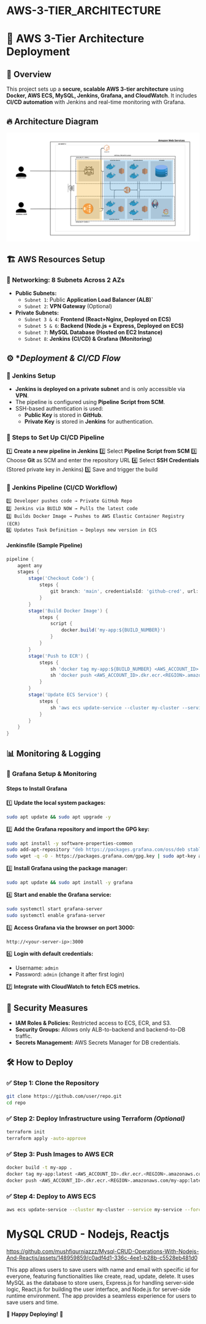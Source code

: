 # AWS-3-TIER_ARCHITECTURE

# 🚀 AWS 3-Tier Architecture Deployment

## 📌 Overview
This project sets up a **secure, scalable AWS 3-tier architecture** using **Docker, AWS ECS, MySQL, Jenkins, Grafana, and CloudWatch**. It includes **CI/CD automation** with Jenkins and real-time monitoring with Grafana.

## 🔥 Architecture Diagram

![AWS 3-Tier Architecture](./architecture.png)

## 🏗️ AWS Resources Setup

### 🔹 **Networking: 8 Subnets Across 2 AZs**
- **Public Subnets:**
  - `Subnet 1`: Public **Application Load Balancer (ALB)`**
  - `Subnet 2`: **VPN Gateway** (Optional)
- **Private Subnets:**
  - `Subnet 3 & 4`: **Frontend (React+Nginx, Deployed on ECS)**
  - `Subnet 5 & 6`: **Backend (Node.js + Express, Deployed on ECS)**
  - `Subnet 7`: **MySQL Database (Hosted on EC2 Instance)**
  - `Subnet 8`: **Jenkins (CI/CD) & Grafana (Monitoring)**

## ⚙️ **Deployment & CI/CD Flow*

### 🔹 **Jenkins Setup**
- **Jenkins is deployed on a private subnet** and is only accessible via **VPN**.
- The pipeline is configured using **Pipeline Script from SCM**.
- SSH-based authentication is used:
  - **Public Key** is stored in **GitHub**.
  - **Private Key** is stored in **Jenkins** for authentication.

### 🔹 **Steps to Set Up CI/CD Pipeline**
1️⃣ **Create a new pipeline in Jenkins**
2️⃣ Select **Pipeline Script from SCM**
3️⃣ Choose **Git** as SCM and enter the repository URL
4️⃣ Select **SSH Credentials** (Stored private key in Jenkins)
5️⃣ Save and trigger the build

### 🔹 **Jenkins Pipeline (CI/CD Workflow)**
```plaintext
1️⃣ Developer pushes code → Private GitHub Repo
2️⃣ Jenkins via BUILD NOW → Pulls the latest code
3️⃣ Builds Docker Image → Pushes to AWS Elastic Container Registry (ECR)
4️⃣ Updates Task Definition → Deploys new version in ECS
```
#### **Jenkinsfile** (Sample Pipeline)
```groovy
pipeline {
    agent any
    stages {
        stage('Checkout Code') {
            steps {
                git branch: 'main', credentialsId: 'github-cred', url: 'https://github.com/user/repo.git'
            }
        }
        stage('Build Docker Image') {
            steps {
                script {
                    docker.build('my-app:${BUILD_NUMBER}')
                }
            }
        }
        stage('Push to ECR') {
            steps {
                sh 'docker tag my-app:${BUILD_NUMBER} <AWS_ACCOUNT_ID>.dkr.ecr.<REGION>.amazonaws.com/my-app:${BUILD_NUMBER}'
                sh 'docker push <AWS_ACCOUNT_ID>.dkr.ecr.<REGION>.amazonaws.com/my-app:${BUILD_NUMBER}'
            }
        }
        stage('Update ECS Service') {
            steps {
                sh 'aws ecs update-service --cluster my-cluster --service my-service --force-new-deployment'
            }
        }
    }
}
```

## 📊 **Monitoring & Logging**

### 🔹 **Grafana Setup & Monitoring**
#### **Steps to Install Grafana**
1️⃣ **Update the local system packages:**
```bash
sudo apt update && sudo apt upgrade -y
```

2️⃣ **Add the Grafana repository and import the GPG key:**
```bash
sudo apt install -y software-properties-common
sudo add-apt-repository "deb https://packages.grafana.com/oss/deb stable main"
sudo wget -q -O - https://packages.grafana.com/gpg.key | sudo apt-key add -
```

3️⃣ **Install Grafana using the package manager:**
```bash
sudo apt update && sudo apt install -y grafana
```

4️⃣ **Start and enable the Grafana service:**
```bash
sudo systemctl start grafana-server
sudo systemctl enable grafana-server
```

5️⃣ **Access Grafana via the browser on port 3000:**
```plaintext
http://<your-server-ip>:3000
```

6️⃣ **Login with default credentials:**
   - Username: `admin`
   - Password: `admin` (change it after first login)

7️⃣ **Integrate with CloudWatch to fetch ECS metrics.**

## 🔐 **Security Measures**
- **IAM Roles & Policies:** Restricted access to ECS, ECR, and S3.
- **Security Groups:** Allows only ALB-to-backend and backend-to-DB traffic.
- **Secrets Management:** AWS Secrets Manager for DB credentials.

## 🛠️ **How to Deploy**

### ✅ **Step 1: Clone the Repository**
```bash
git clone https://github.com/user/repo.git
cd repo
```

### ✅ **Step 2: Deploy Infrastructure using Terraform** *(Optional)*
```bash
terraform init
terraform apply -auto-approve
```

### ✅ **Step 3: Push Images to AWS ECR**
```bash
docker build -t my-app .
docker tag my-app:latest <AWS_ACCOUNT_ID>.dkr.ecr.<REGION>.amazonaws.com/my-app:latest
docker push <AWS_ACCOUNT_ID>.dkr.ecr.<REGION>.amazonaws.com/my-app:latest
```

### ✅ **Step 4: Deploy to AWS ECS**
```bash
aws ecs update-service --cluster my-cluster --service my-service --force-new-deployment
```


<h1>MySQL CRUD - Nodejs, Reactjs</h1>


https://github.com/mushfiqurniazzz/Mysql-CRUD-Operations-With-Nodejs-And-Reactjs/assets/148959859/c0adf4d1-336c-4ee1-b28b-c5528eb481d0


<p>This app allows users to save users with name and email with specific id for everyone, featuring functionalities like create, read, update, delete. It uses MySQL as the database to store users, Express.js for handling server-side logic, React.js for building the user interface, and Node.js for server-side runtime environment. The app provides a seamless experience for users to save users and time.</p>

🚀 **Happy Deploying!** 🎯
